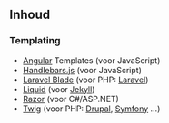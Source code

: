 Inhoud
------

### Templating

 - [Angular](http://angular.io) Templates (voor JavaScript)
 - [Handlebars.js](http://handlebarsjs.com) (voor JavaScript)
 - [Laravel Blade](http://laravel.com/docs/master/blade) (voor PHP: [Laravel](http://laravel.com))
 - [Liquid](http://liquidmarkup.org) (voor [Jekyll](http://jekyllrb.com))
 - [Razor](https://github.com/aspnet/Razor) (voor C#/ASP.NET)
 - [Twig](http://twig.sensiolabs.org) (voor PHP: [Drupal](https://www.drupal.org), [Symfony](https://symfony.com) …)